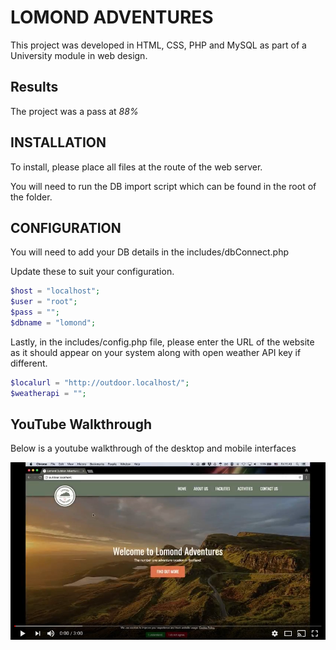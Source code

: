 # LOMOND ADVENTURES
This project was developed in HTML, CSS, PHP and MySQL as part of a University module in web design.

## Results
The project was a pass at *88%*

## INSTALLATION

To install, please place all files at the route of the web server.

You will need to run the DB import script which can be found in the root of the folder.

## CONFIGURATION

You will need to add your DB details in the includes/dbConnect.php

Update these to suit your configuration.
```php
$host = "localhost";
$user = "root";
$pass = "";
$dbname = "lomond";
```

Lastly, in the includes/config.php file, please enter the URL of the website as it should appear on your system along with open weather API key if different.
```php
$localurl = "http://outdoor.localhost/";
$weatherapi = "";
```

## YouTube Walkthrough
Below is a youtube walkthrough of the desktop and mobile interfaces

[![Outdoor Centre walkthrough](https://raw.githubusercontent.com/cjconnor24/OutdoorCentre/master/img/youtube-walkthrough.png)](https://www.youtube.com/watch?v=4bC4KbD4sOU "Outdoor Centre Walkthrough")

